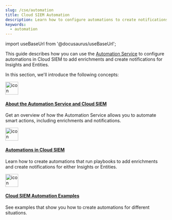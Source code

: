 ```yaml
---
slug: /cse/automation
title: Cloud SIEM Automation
description: Learn how to configure automations to create notifications and enrichments in Cloud SIEM.
keywords:
  - automation
---
```


import useBaseUrl from '@docusaurus/useBaseUrl';

This guide describes how you can use the [Automation Service](/docs/platform-services/automation-service/) to configure automations in Cloud SIEM to add enrichments and create notifications for Insights and Entities.

In this section, we'll introduce the following concepts:

<div className="box-wrapper" >
<div className="box smallbox card">
  <div className="container">
  <a href="/docs/cse/automation/about-automation-service-and-cloud-siem"><img src={useBaseUrl('img/icons/security/siem-challenges.png')} alt="icon" width="40"/><h4>About the Automation Service and Cloud SIEM</h4></a>
  <p>Get an overview of how the Automation Service allows you to automate smart actions, including enrichments and notifications.</p>
  </div>
</div>
<div className="box smallbox card">
  <div className="container">
  <a href="/docs/cse/automation/automations-in-cloud-siem"><img src={useBaseUrl('img/icons/security/siem-challenges.png')} alt="icon" width="40"/><h4>Automations in Cloud SIEM</h4></a>
  <p>Learn how to create automations that run playbooks to add enrichments and create notifications for either Insights or Entities.</p>
  </div>
</div>
<div className="box smallbox card">
  <div className="container">
  <a href="/docs/cse/automation/cloud-siem-automation-examples"><img src={useBaseUrl('img/icons/security/siem-challenges.png')} alt="icon" width="40"/><h4>Cloud SIEM Automation Examples</h4></a>
  <p>See examples that show you how to create automations for different situations. </p>
  </div>
</div>
</div>
